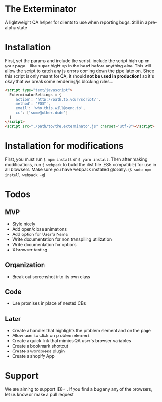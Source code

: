 # The Exterminator
A lightweight QA helper for clients to use when reporting bugs. Still in a pre-alpha state

# Installation
First, set the params and include the script. include the script high up on your page... like super hight up in the head before anything else. This will allow the script to catch any js errors coming down the pipe later on. Since this script is only meant for QA, it should __not be used in production!__ so it's okay that we break some rendering/js blocking rules...
```html
<script type="text/javascript">
  ExterminatorSettings = {
    'action': 'http://path.to.your/script/',
    'method': 'POST',
    'email': 'who.this.will@send.to',
    'cc': ['some@other.dude']
  }
</script>
<script src="./path/to/the.exterminator.js" charset="utf-8"></script>
```

# Installation for modifications
First, you must run `$ npm install` or `$ yarn install`. Then after making modifications, run `$ webpack` to build the dist file (ES5 compatible) for use in all browsers. Make sure you have webpack installed globally. (`$ sudo npm install webpack -g`)

# Todos

## MVP
- Style nicely
- Add open/close animations
- Add option for User's Name
- Write documentation for non transpiling utilization
- Write documentation for options
- X browser testing

## Organization
- Break out screenshot into its own class

## Code
- Use promises in place of nested CBs

## Later
- Create a handler that highlights the problem element and on the page
- Allow user to click on problem element
- Create a quick link that mimics QA user's browser variables  
- Create a bookmark shortcut
- Create a wordpress plugin
- Create a shopify App

# Support
We are aiming to support IE8+ . If you find a bug any any of the browsers, let us know or make a pull request!

